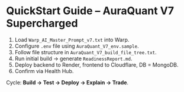 # QuickStart Guide – AuraQuant V7 Supercharged

1. Load `Warp_AI_Master_Prompt_v7.txt` into Warp.
2. Configure `.env` file using `AuraQuant_V7_env.sample`.
3. Follow file structure in `AuraQuant_V7_build_file_tree.txt`.
4. Run initial build → generate `ReadinessReport.md`.
5. Deploy backend to Render, frontend to Cloudflare, DB = MongoDB.
6. Confirm via Health Hub.

Cycle: **Build → Test → Deploy → Explain → Trade**.